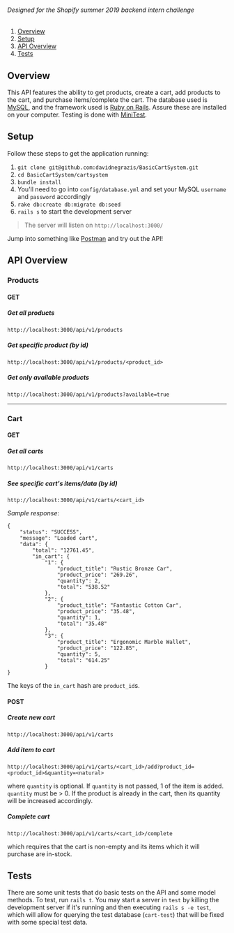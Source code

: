 ###### Designed for the Shopify summer 2019 backend intern challenge

1. [Overview](#overview)
2. [Setup](#setup)
3. [API Overview](#api-overview)
4. [Tests](#tests)

## Overview
This API features the ability to get products, create a cart, add products to the cart, and purchase items/complete the cart. The database used is [MySQL](https://www.mysql.com/downloads/), and the framework used is [Ruby on Rails](https://guides.rubyonrails.org/v5.0/getting_started.html#installing-rails). Assure these are installed on your computer.
Testing is done with [MiniTest](https://rubygems.org/gems/minitest/versions/5.11.3).

## Setup
Follow these steps to get the application running:
1. `git clone git@github.com:davidnegrazis/BasicCartSystem.git`
2. `cd BasicCartSystem/cartsystem`
3. `bundle install`
4. You'll need to go into `config/database.yml` and set your MySQL `username` and `password` accordingly
5. `rake db:create db:migrate db:seed`
6. `rails s` to start the development server

> The server will listen on `http://localhost:3000/`

Jump into something like [Postman](https://www.getpostman.com/) and try out the API!

## API Overview
### Products
#### GET
##### Get all products
```
http://localhost:3000/api/v1/products
```
##### Get specific product (by id)
```
http://localhost:3000/api/v1/products/<product_id>
```
##### Get only available products
```
http://localhost:3000/api/v1/products?available=true
```

---

### Cart
#### GET
##### Get all carts
```
http://localhost:3000/api/v1/carts
```

##### See specific cart's items/data (by id)
```
http://localhost:3000/api/v1/carts/<cart_id>
```
*Sample response*:
```
{
    "status": "SUCCESS",
    "message": "Loaded cart",
    "data": {
        "total": "12761.45",
        "in_cart": {
            "1": {
                "product_title": "Rustic Bronze Car",
                "product_price": "269.26",
                "quantity": 2,
                "total": "538.52"
            },
            "2": {
                "product_title": "Fantastic Cotton Car",
                "product_price": "35.48",
                "quantity": 1,
                "total": "35.48"
            },
            "3": {
                "product_title": "Ergonomic Marble Wallet",
                "product_price": "122.85",
                "quantity": 5,
                "total": "614.25"
            }
}
```
The keys of the `in_cart` hash are `product_id`s.

#### POST
##### Create new cart
```
http://localhost:3000/api/v1/carts
```

##### Add item to cart
```
http://localhost:3000/api/v1/carts/<cart_id>/add?product_id=<product_id>&quantity=<natural>
```
where `quantity` is optional. If `quantity` is not passed, 1 of the item is added. `quantity` must be > 0.
If the product is already in the cart, then its quantity will be increased accordingly.

##### Complete cart
```
http://localhost:3000/api/v1/carts/<cart_id>/complete
```
which requires that the cart is non-empty and its items which it will purchase are in-stock.

## Tests
There are some unit tests that do basic tests on the API and some model methods.
To test, run `rails t`. You may start a server in `test` by killing the development server if it's running and then executing `rails s -e test`, which will allow for querying the test database (`cart-test`) that will be fixed with some special test data.
